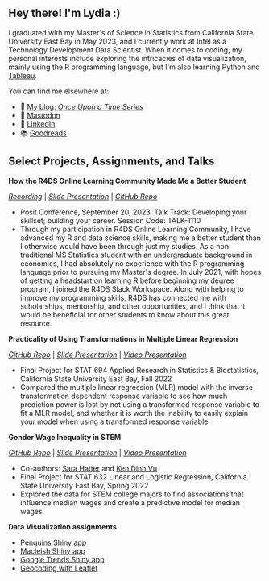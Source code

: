 ## Hey there! I'm Lydia :)

I graduated with my Master's of Science in Statistics from California State University East Bay in May 2023, and I currently work at Intel as a Technology Development Data Scientist. When it comes to coding, my personal interests include exploring the intricacies of data visualization, mainly using the R programming language, but I'm also learning Python and [Tableau](https://public.tableau.com/app/profile/lydia.s.gibson). 

You can find me elsewhere at:

- 🔗 [My blog: *Once Upon a Time Series*](https://lgibson7.quarto.pub/once-upon-a-time-series/)
- 🐘 <a rel="nofollow me" href="https://fosstodon.org/@lydz_gibby">Mastodon</a>
- 💼 [LinkedIn](https://www.linkedin.com/in/lgibson7/)
- 📚 [Goodreads](https://www.goodreads.com/user/show/107131397-lydia)


## Select Projects, Assignments, and Talks

**How the R4DS Online Learning Community Made Me a Better Student**

[*Recording*](https://youtu.be/O34cdFLotJ4?si=t2dUfY9bl2qBxrB4) | [*Slide Presentation*](https://lgibson7.quarto.pub/how-the-r4ds-online-learning-community-made-me-a-better-student/) | [*GitHub Repo*](https://github.com/lgibson7/R4DS_Made_Me_Better) 
- Posit Conference, September 20, 2023. Talk Track: Developing your skillset; building your career. Session Code: TALK-1110
- Through my participation in R4DS Online Learning Community, I have advanced my R and data science skills, making me a better student than I otherwise would have been through just my studies. As a non-traditional MS Statistics student with an undergraduate background in economics, I had absolutely no experience with the R programming language prior to pursuing my Master's degree. In July 2021, with hopes of getting a headstart on learning R before beginning my degree program, I joined the R4DS Slack Workspace. Along with helping to improve my programming skills, R4DS has connected me with scholarships, mentorship, and other opportunities, and I think that it would be beneficial for other students to know about this great resource.

**Practicality of Using Transformations in Multiple Linear Regression**

[*GitHub Repo*](https://github.com/lgibson7/Women-in-STEM) | [*Slide Presentation*](https://lgibson7.quarto.pub/women-in-stem) | [*Video Presentation*](https://youtu.be/SsaSNjnyBmE?si=Pi_jczLulh33-SdU)
- Final Project for STAT 694 Applied Research in Statistics & Biostatistics, California State University East Bay, Fall 2022
- Compared the multiple linear regression (MLR) model with the inverse transformation dependent response variable to see how much prediction power is lost by not using a transformed response variable to fit a MLR model, and whether it is worth the inability to easily explain your model when using a transformed response variable.


**Gender Wage Inequality in STEM**

[*GitHub Repo*](https://github.com/lgibson7/Gender-Wage-Inequality-in-STEM) | [*Slide Presentation*](https://rpubs.com/lgibson7/stat632_final_presentaton) | [*Video Presentation*](https://youtu.be/ihl-15wL7zY)
- Co-authors: [Sara Hatter](https://github.com/shatter0) and [Ken Dinh Vu](https://github.com/Ken-Vu)
- Final Project for STAT 632 Linear and Logistic Regression, California State University East Bay, Spring 2022 
- Explored the data for STEM college majors to find associations that influence median wages and create a predictive model for median wages. 

**Data Visualization assignments**

- [Penguins Shiny app](https://lgibson7.shinyapps.io/Penguins_App/)
- [Macleish Shiny app](https://lgibson7.shinyapps.io/Macleish_App/)
- [Google Trends Shiny app](https://lgibson7.shinyapps.io/Comics/)
- [Geocoding with Leaflet](https://rpubs.com/lgibson7/stat651hw3) 

<!--
**lgibson7/lgibson7** is a ✨ _special_ ✨ repository because its `README.md` (this file) appears on your GitHub profile.

-->
